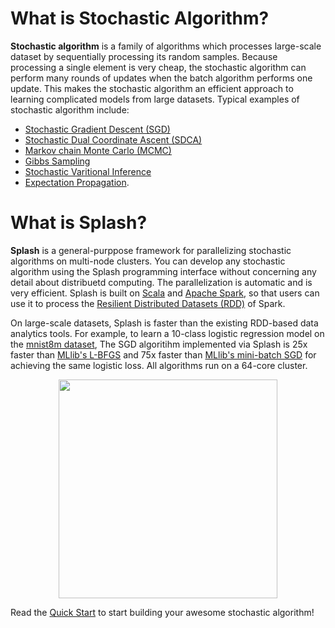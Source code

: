 
# What is Stochastic Algorithm?

**Stochastic algorithm** is a family of algorithms which processes large-scale dataset by sequentially processing its random samples. Because processing a single element is very cheap, the stochastic algorithm can perform many rounds of updates when the batch algorithm performs one update. This makes the stochastic algorithm an efficient approach to learning complicated models from large datasets. Typical examples of stochastic algorithm include:

-  [Stochastic Gradient Descent (SGD)](http://en.wikipedia.org/wiki/Stochastic_gradient_descent)
-  [Stochastic Dual Coordinate Ascent (SDCA)](http://www.jmlr.org/papers/volume14/shalev-shwartz13a/shalev-shwartz13a.pdf)
-  [Markov chain Monte Carlo (MCMC)](http://en.wikipedia.org/wiki/Markov_chain_Monte_Carlo)
-  [Gibbs Sampling](http://en.wikipedia.org/wiki/Gibbs_sampling)
-  [Stochastic Varitional Inference](http://www.columbia.edu/~jwp2128/Papers/HoffmanBleiWangPaisley2013.pdf)
-  [Expectation Propagation](http://research.microsoft.com/en-us/um/people/minka/papers/ep/minka-ep-uai.pdf).

# What is Splash?

**Splash** is a general-purppose framework for parallelizing stochastic algorithms on multi-node clusters. You can develop any stochastic algorithm using the Splash programming interface without concerning any detail about distribuetd computing. The parallelization is automatic and is very efficient. Splash is built on [Scala](http://www.scala-lang.org/) and [Apache Spark](https://spark.apache.org/), so that users can use it to process the [Resilient Distributed Datasets (RDD)](https://spark.apache.org/docs/latest/quick-start.html) of Spark.

On large-scale datasets, Splash is faster than the existing RDD-based data analytics tools. For example, to learn a 10-class logistic regression model on the [mnist8m dataset](http://www.csie.ntu.edu.tw/~cjlin/libsvmtools/datasets/multiclass.html#mnist8m), The SGD algoritihm implemented via Splash is 25x faster than [MLlib's L-BFGS](https://spark.apache.org/docs/latest/mllib-optimization.html#l-bfgs) and 75x faster than [MLlib's mini-batch SGD](https://spark.apache.org/docs/latest/mllib-optimization.html#gradient-descent-and-stochastic-gradient-descent) for achieving the same logistic loss. All algorithms run on a 64-core cluster.

<p align="center">
<img src="https://raw.githubusercontent.com/zhangyuc/splash/master/images/compare-with-lbfgs.png" width="350">
</p>

Read the [Quick Start](splash/quickstart/) to start building your awesome stochastic algorithm!


